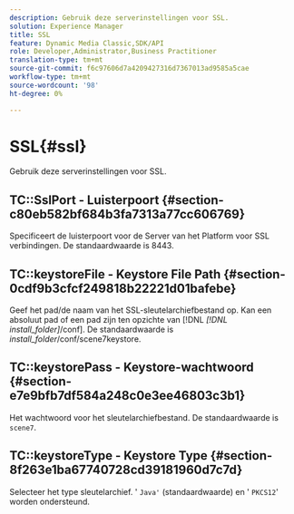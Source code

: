```yaml
---
description: Gebruik deze serverinstellingen voor SSL.
solution: Experience Manager
title: SSL
feature: Dynamic Media Classic,SDK/API
role: Developer,Administrator,Business Practitioner
translation-type: tm+mt
source-git-commit: f6c97606d7a4209427316d7367013ad9585a5cae
workflow-type: tm+mt
source-wordcount: '98'
ht-degree: 0%

---
```



# SSL{#ssl}

Gebruik deze serverinstellingen voor SSL.

## TC::SslPort - Luisterpoort {#section-c80eb582bf684b3fa7313a77cc606769}

Specificeert de luisterpoort voor de Server van het Platform voor SSL verbindingen. De standaardwaarde is 8443.

## TC::keystoreFile - Keystore File Path {#section-0cdf9b3cfcf249818b22221d01bafebe}

Geef het pad/de naam van het SSL-sleutelarchiefbestand op. Kan een absoluut pad of een pad zijn ten opzichte van [!DNL *[!DNL install_folder]*/conf]. De standaardwaarde is *install_folder*/conf/scene7keystore.

## TC::keystorePass - Keystore-wachtwoord {#section-e7e9bfb7df584a248c0e3ee46803c3b1}

Het wachtwoord voor het sleutelarchiefbestand. De standaardwaarde is `scene7`.

## TC::keystoreType - Keystore Type {#section-8f263e1ba67740728cd39181960d7c7d}

Selecteer het type sleutelarchief. &#39; `Java'` (standaardwaarde) en &#39; `PKCS12`&#39; worden ondersteund.
